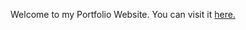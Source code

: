 Welcome to my Portfolio Website. 
You can visit it <a href= "https://cdi1001.github.io/charui.github.io/">here.</a>
